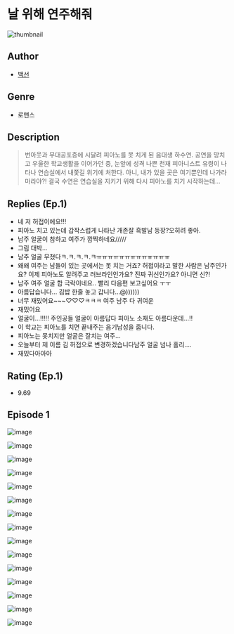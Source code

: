 # 날 위해 연주해줘
![thumbnail](https://image-comic.pstatic.net/user_contents_data/challenge_comic/2023/05/23/366752/upload_7293409598335170609_480x623.jpeg)

## Author
- [백선](https://comic.naver.com/artistTitle?id=366752)

## Genre
- 로맨스

## Description
> 번아웃과 무대공포증에 시달려 피아노를 못 치게 된 음대생 하수연. 공연을 망치고 우울한 학교생활을 이어가던 중, 눈앞에 성격 나쁜 천재 피아니스트 유령이 나타나 연습실에서 내쫓길 위기에 처한다. 아니, 내가 있을 곳은 여기뿐인데 나가라 마라야?! 결국 수연은 연습실을 지키기 위해 다시 피아노를 치기 시작하는데...

## Replies (Ep.1)
- 네 저 허접이에요!!!
- 피아노 치고 있는데 갑작스럽게 나타난 개존잘 흑발남 등장?오히려 좋아.
- 남주 얼굴이 참하고 여주가 깜찍하네요/////
- 그림 대박…
- 남주 얼굴 무쳤다ㅋ.ㅋ.ㅋ.ㅋ.ㅋㅠㅠㅠㅠㅠㅠㅠㅠㅠㅠㅠㅠㅠ
- 왜왜 여주는 남들이 있는 곳에서는 못 치는 거죠? 허접이라고 말한 사람은 남주인가요? 이제 피아노도 알려주고 러브라인인가요? 진짜 귀신인가요? 아니면 신?!
- 남주 여주 얼굴 합 극락이네요.. 빨리 다음편 보고싶어요 ㅜㅜ
- 아름답습니다... 김밥 한줄 놓고 갑니다...@))))))
- 너무 재밌어요~~~♡♡♡ㅋㅋㅋ 여주 남주 다 귀여운
- 재밌어요
- 얼굴이...!!!!! 주인공들 얼굴이 아름답다 피아노 소재도 아름다운데...!!
- 이 학교는 피아노를 치면 끝내주는 음기남성을 줍니다.
- 피아노는 못치지만 얼굴은 잘치는 여주...
- 오늘부터 제 이름 김 허접으로 변경하겠습니다남주 얼굴 넘나 홀리....
- 재밌다아아아

## Rating (Ep.1)
- 9.69

## Episode 1
![image](https://image-comic.pstatic.net/user_contents_data/challenge_comic/2023/05/23/366752/upload_7162190368117764918.jpeg)

![image](https://image-comic.pstatic.net/user_contents_data/challenge_comic/2023/05/23/366752/upload_3617908072600975414.jpeg)

![image](https://image-comic.pstatic.net/user_contents_data/challenge_comic/2023/05/23/366752/upload_3546645606610319161.jpeg)

![image](https://image-comic.pstatic.net/user_contents_data/challenge_comic/2023/05/23/366752/upload_7364622574223046193.jpeg)

![image](https://image-comic.pstatic.net/user_contents_data/challenge_comic/2023/05/23/366752/upload_4134645552219448930.jpeg)

![image](https://image-comic.pstatic.net/user_contents_data/challenge_comic/2023/05/23/366752/upload_3991934634520819769.jpeg)

![image](https://image-comic.pstatic.net/user_contents_data/challenge_comic/2023/05/23/366752/upload_3978711705002848353.jpeg)

![image](https://image-comic.pstatic.net/user_contents_data/challenge_comic/2023/05/23/366752/upload_3486175558670365232.jpeg)

![image](https://image-comic.pstatic.net/user_contents_data/challenge_comic/2023/05/23/366752/upload_3618136754524599142.jpeg)

![image](https://image-comic.pstatic.net/user_contents_data/challenge_comic/2023/05/23/366752/upload_4049634797200826934.jpeg)

![image](https://image-comic.pstatic.net/user_contents_data/challenge_comic/2023/05/23/366752/upload_3558465171103298403.jpeg)

![image](https://image-comic.pstatic.net/user_contents_data/challenge_comic/2023/05/23/366752/upload_3760898632043540533.jpeg)

![image](https://image-comic.pstatic.net/user_contents_data/challenge_comic/2023/05/23/366752/upload_3919879029120317745.jpeg)

![image](https://image-comic.pstatic.net/user_contents_data/challenge_comic/2023/05/23/366752/upload_7219889452002523190.jpeg)

![image](https://image-comic.pstatic.net/user_contents_data/challenge_comic/2023/05/23/366752/upload_3544673993266521650.jpeg)
